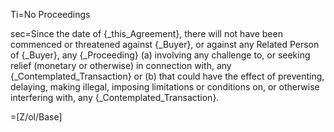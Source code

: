 Ti=No Proceedings

sec=Since the date of {_this_Agreement}, there will not have been commenced or threatened against {_Buyer}, or against any Related Person of {_Buyer}, any {_Proceeding} (a) involving any challenge to, or seeking relief (monetary or otherwise) in connection with, any {_Contemplated_Transaction} or (b) that could have the effect of preventing, delaying, making illegal, imposing limitations or conditions on, or otherwise interfering with, any {_Contemplated_Transaction}.

=[Z/ol/Base]
